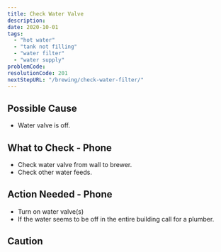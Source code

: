 ```yaml
---
title: Check Water Valve
description:
date: 2020-10-01
tags:
  - "hot water"
  - "tank not filling"
  - "water filter"
  - "water supply"
problemCode:
resolutionCode: 201
nextStepURL: "/brewing/check-water-filter/"
---
```

## Possible Cause

- Water valve is off.

## What to Check - Phone

- Check water valve from wall to brewer.
- Check other water feeds.

## Action Needed - Phone

- Turn on water valve(s)
- If the water seems to be off in the entire building call for a plumber.

## Caution
